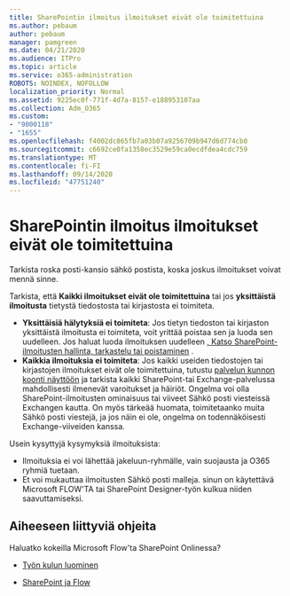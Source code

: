 ```yaml
---
title: SharePointin ilmoitus ilmoitukset eivät ole toimitettuina
ms.author: pebaum
author: pebaum
manager: pamgreen
ms.date: 04/21/2020
ms.audience: ITPro
ms.topic: article
ms.service: o365-administration
ROBOTS: NOINDEX, NOFOLLOW
localization_priority: Normal
ms.assetid: 9225ec0f-771f-4d7a-8157-e188953107aa
ms.collection: Adm_O365
ms.custom:
- "9000118"
- "1655"
ms.openlocfilehash: f4002dc865fb7a03b07a9256709b947d6d774cb0
ms.sourcegitcommit: c6692ce0fa1358ec3529e59ca0ecdfdea4cdc759
ms.translationtype: MT
ms.contentlocale: fi-FI
ms.lasthandoff: 09/14/2020
ms.locfileid: "47751240"
---
```

# <a name="sharepoint-alert-notifications-not-delivered"></a>SharePointin ilmoitus ilmoitukset eivät ole toimitettuina

Tarkista roska posti-kansio sähkö postista, koska joskus ilmoitukset voivat mennä sinne.

Tarkista, että **Kaikki ilmoitukset eivät ole toimitettuina** tai jos **yksittäistä ilmoitusta** tietystä tiedostosta tai kirjastosta ei toimiteta.

- **Yksittäisiä hälytyksiä ei toimiteta**: Jos tietyn tiedoston tai kirjaston yksittäistä ilmoitusta ei toimiteta, voit yrittää poistaa sen ja luoda sen uudelleen. Jos haluat luoda ilmoituksen uudelleen [, Katso SharePoint-ilmoitusten hallinta, tarkastelu tai poistaminen](https://support.office.com/article/manage-view-or-delete-sharepoint-alerts-99dfb19c-9a90-4a8c-aba1-aa8c8afb0de2) .
- **Kaikkia ilmoituksia ei toimiteta**: Jos kaikki useiden tiedostojen tai kirjastojen ilmoitukset eivät ole toimitettuina, tutustu [palvelun kunnon koonti näyttöön](https://admin.microsoft.com/AdminPortal/Home#/servicehealth) ja tarkista kaikki SharePoint-tai Exchange-palvelussa mahdollisesti ilmenevät varoitukset ja häiriöt. Ongelma voi olla SharePoint-ilmoitusten ominaisuus tai viiveet Sähkö posti viesteissä Exchangen kautta. On myös tärkeää huomata, toimitetaanko muita Sähkö posti viestejä, ja jos näin ei ole, ongelma on todennäköisesti Exchange-viiveiden kanssa.

Usein kysyttyjä kysymyksiä ilmoituksista:

- Ilmoituksia ei voi lähettää jakeluun-ryhmälle, vain suojausta ja O365 ryhmiä tuetaan.
- Et voi mukauttaa ilmoitusten Sähkö posti malleja. sinun on käytettävä Microsoft FLOW'TA tai SharePoint Designer-työn kulkua niiden saavuttamiseksi.

## <a name="related-topics"></a>Aiheeseen liittyviä ohjeita

Haluatko kokeilla Microsoft Flow'ta SharePoint Onlinessa?

- [Työn kulun luominen](https://support.office.com/article/a9c3e03b-0654-46af-a254-20252e580d01)

- [SharePoint ja Flow](https://flow.microsoft.com//blog/sharepoint-and-flow/)
